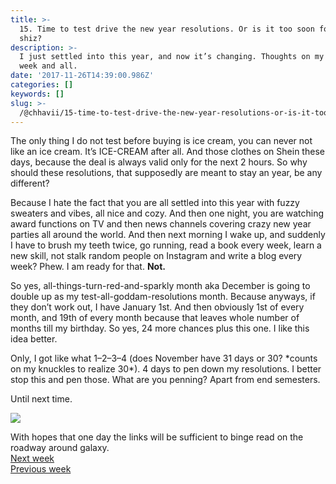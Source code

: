 ```yaml
---
title: >-
  15. Time to test drive the new year resolutions. Or is it too soon for that
  shiz?
description: >-
  I just settled into this year, and now it’s changing. Thoughts on my mind this
  week and all.
date: '2017-11-26T14:39:00.986Z'
categories: []
keywords: []
slug: >-
  /@chhavii/15-time-to-test-drive-the-new-year-resolutions-or-is-it-too-soon-for-that-shiz-38833b5d8b24
---
```


The only thing I do not test before buying is ice cream, you can never not like an ice cream. It’s ICE-CREAM after all. And those clothes on Shein these days, because the deal is always valid only for the next 2 hours. So why should these resolutions, that supposedly are meant to stay an year, be any different?

Because I hate the fact that you are all settled into this year with fuzzy sweaters and vibes, all nice and cozy. And then one night, you are watching award functions on TV and then news channels covering crazy new year parties all around the world. And then next morning I wake up, and suddenly I have to brush my teeth twice, go running, read a book every week, learn a new skill, not stalk random people on Instagram and write a blog every week? Phew. I am ready for that. **Not.**

So yes, all-things-turn-red-and-sparkly month aka December is going to double up as my test-all-goddam-resolutions month. Because anyways, if they don’t work out, I have January 1st. And then obviously 1st of every month, and 19th of every month because that leaves whole number of months till my birthday. So yes, 24 more chances plus this one. I like this idea better.

Only, I got like what 1–2–3–4 (does November have 31 days or 30? \*counts on my knuckles to realize 30\*). 4 days to pen down my resolutions. I better stop this and pen those. What are you penning? Apart from end semesters.

Until next time.

![](https://cdn-images-1.medium.com/max/800/1*qAopDX297CYXy3y9Lw90Bw.jpeg)

With hopes that one day the links will be sufficient to binge read on the roadway around galaxy.  
[Next week](https://medium.com/@chhavi.justme/16-about-letting-go-i-am-talking-about-haircuts-d946534ea626)  
[Previous week](https://medium.com/@chhavi.justme/14-why-i-think-i-might-be-missing-the-point-altogether-743e8b48de3b)